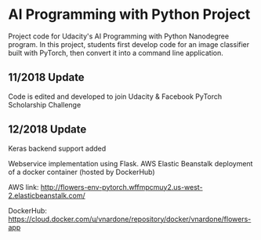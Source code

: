 # AI Programming with Python Project

Project code for Udacity's AI Programming with Python Nanodegree program. In this project, students first develop code for an image classifier built with PyTorch, then convert it into a command line application.

## 11/2018 Update

Code is edited and developed to join Udacity & Facebook PyTorch Scholarship Challenge

## 12/2018 Update

Keras backend support added

Webservice implementation using Flask. AWS Elastic Beanstalk deployment of a docker container (hosted by DockerHub)

AWS link:
http://flowers-env-pytorch.wffmpcmuy2.us-west-2.elasticbeanstalk.com/ 

DockerHub:
https://cloud.docker.com/u/vnardone/repository/docker/vnardone/flowers-app 

